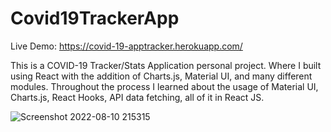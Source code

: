 # Covid19TrackerApp
Live Demo: https://covid-19-apptracker.herokuapp.com/

This is a COVID-19 Tracker/Stats Application personal project. Where I built using React with the addition of Charts.js, Material UI, and many different modules. Throughout the process I learned about the usage of Material UI, Charts.js, React Hooks, API data fetching, all of it in React JS.


![Screenshot 2022-08-10 215315](https://user-images.githubusercontent.com/67879767/184051984-cc95967d-f6c4-4868-af24-42a689a3412a.jpg)
